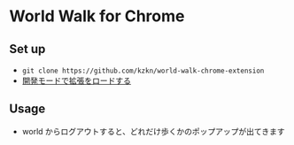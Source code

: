 # World Walk for Chrome

## Set up
- `git clone https://github.com/kzkn/world-walk-chrome-extension`
- [開発モードで拡張をロードする](https://developer.chrome.com/extensions/getstarted#unpacked)

## Usage
- world からログアウトすると、どれだけ歩くかのポップアップが出てきます
